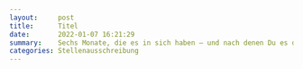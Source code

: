 ```yaml
---
layout:     post
title:      Titel
date:       2022-01-07 16:21:29
summary:    Sechs Monate, die es in sich haben – und nach denen Du es drauf hast: um als Consultant mit ...
categories: Stellenausschreibung
---
```


<object data="{{ site.url }}/Digitales-Brett-Viewer/pdfs/Stellenanzeige-Trainee_CloudData.pdf" width="650" height="800" type='application/pdf'></object>